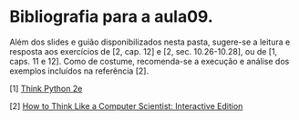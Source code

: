 # Bibliografia para a aula09.

Além dos slides e guião disponibilizados nesta pasta,
sugere-se a leitura e resposta aos exercícios
de [2, cap. 12] e [2, sec. 10.26-10.28],
ou de [1, caps. 11 e 12].
Como de costume, recomenda-se a execução e análise dos exemplos
incluídos na referência [2].

[1] [Think Python 2e](http://greenteapress.com/wp/think-python-2e/)

[2] [How to Think Like a Computer Scientist: Interactive Edition](https://runestone.academy/runestone/static/thinkcspy/index.html)

